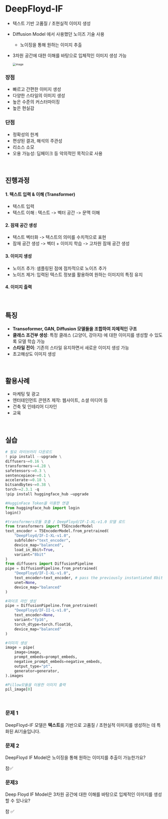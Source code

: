 # DeepFloyd-IF

- 텍스트 기반 고품질 / 초현실적 이미지 생성

- Diffusion Model 에서 사용했던 노이즈 기술 사용

  - 노이징을 통해 원하는 이미지 추출

- 3차원 공간에 대한 이해를 바탕으로 입체적인 이미지 생성 가능

  <img src="https://github.com/silverpoodle/typora-images/blob/main/image-20241025112001713.png?raw=true" alt="image" style="zoom:60%;" />



### 장점

- 빠르고 간편한 이미지 생성
- 다양한 스타일의 이미지 생성
- 높은 수준의 커스터마이징
- 높은 현실감

### 단점

- 정확성의 한계
- 편샹된 결과, 해석의 주관성
- 리소스 소모
- 오용 가능성: 딥페이크 등 악의적인 목적으로 사용



<br/>

## 진행과정

#### 1. 텍스트 입력 & 이해 (Transformer)

- 텍스트 입력
- 텍스트 이해 : 텍스트 -> 벡터 공간 ->  문맥 이해

#### 2. 잠재 공간 생성

- 텍스트 벡터화 -> 텍스트의 의미를 수치적으로 표현
- 잠재 공간 생성 -> 벡터 + 이미지 학습 -> 고차원 잠재 공간 생성

#### 3. 이미지 생성

- 노이즈 추가: 샘플링된 점에 점차적으로 노이즈 추가
- 노이즈 제거: 입력된 텍스트 정보를 활용하여 원하는 이미지의 특징 유지

#### 4. 이미지 출력





<br/>

## 특징

- **Transoformer, GAN, Diffusion 모델들을 조합하여 자체적인 구조**
- **클래스 조건부 생성**: 특정 클래스 (고양이, 강아지) 에 대한 이미지를 생성할 수 있도록 모델 학습 가능
- **스타일 전이**: 기존의 스타일 유지하면서 새로운 이미지 생성 가능
- 초고해상도 이미지 생성



<br/>

## 활용사례

- 마케팅 및 광고
- 엔터테인먼트 콘텐츠 제작: 웹사이트, 소셜 미디어 등
- 건축 및 인테리어 디자인
- 교육



<br/>

## 실습

```python
# 필요 라이브러리 다운로드
! pip install --upgrade \
diffusers~=0.16 \
transformers~=4.28 \
safetensors~=0.3 \
sentencepiece~=0.1 \
accelerate~=0.18 \
bitsandbytes~=0.38 \
torch~=2.3.1 -q
!pip install huggingface_hub –upgrade

#HugginFace Token을 이용한 연결
from huggingface_hub import login
login()

#transformers모듈 호출 / DeepFloyd/IF-I-XL-v1.0 모델 로드
from transformers import T5EncoderModel
text_encoder = T5EncoderModel.from_pretrained(
    "DeepFloyd/IF-I-XL-v1.0",
    subfolder="text_encoder",
    device_map="balanced",
    load_in_8bit=True,
    variant="8bit"
)
from diffusers import DiffusionPipeline
pipe = DiffusionPipeline.from_pretrained(
    "DeepFloyd/IF-I-XL-v1.0",
    text_encoder=text_encoder, # pass the previously instantiated 8bit text encoder
    unet=None,
    device_map="balanced"
)	

#파이프 라인 생성
pipe = DiffusionPipeline.from_pretrained(
    "DeepFloyd/IF-II-L-v1.0",
    text_encoder=None,
    variant="fp16",
    torch_dtype=torch.float16,
    device_map="balanced"
)

#이미지 생성
image = pipe(
    image=image,
    prompt_embeds=prompt_embeds,
    negative_prompt_embeds=negative_embeds,
    output_type="pt",
    generator=generator,
).images

#Pillow모듈을 이용한 이미지 출력
pil_image[0]
```



<br/>

### 문제 1

DeepFloyd-IF 모델은 **텍스트**를 기반으로 고품질 / 초현실적 이미지를 생성하는 데 특화된 AI기술입니다.

### 문제 2

DeepFloyd IF Model은 노이징을 통해 원하는 이미지를 추출이 가능한가요?

참✅

### 문제3

Deep Floyd IF Model은 3차원 공간에 대한 이해를 바탕으로 입체적인 이미지를 생성할 수 있나요?

참 ✅
